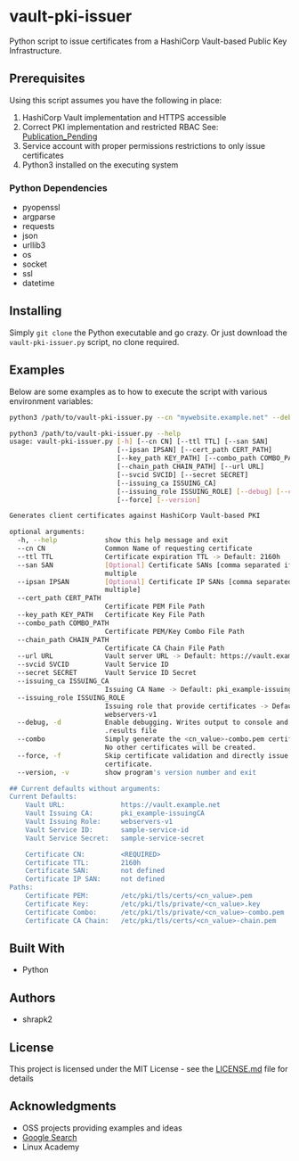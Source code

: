 # vault-pki-issuer

Python script to issue certificates from a HashiCorp Vault-based Public Key Infrastructure.

## Prerequisites

Using this script assumes you have the following in place:

1. HashiCorp Vault implementation and HTTPS accessible
2. Correct PKI implementation and restricted RBAC See: [Publication_Pending](https://not_posted_yet)
3. Service account with proper permissions restrictions to only issue certificates
4. Python3 installed on the executing system

### Python Dependencies

- pyopenssl
- argparse
- requests
- json
- urllib3
- os
- socket
- ssl
- datetime

## Installing

Simply `git clone` the Python executable and go crazy. Or just download the `vault-pki-issuer.py` script, no clone required.

## Examples

Below are some examples as to how to execute the script with various environment variables:

```bash
python3 /path/to/vault-pki-issuer.py --cn "mywebsite.example.net" --debug
```

```bash
python3 /path/to/vault-pki-issuer.py --help
usage: vault-pki-issuer.py [-h] [--cn CN] [--ttl TTL] [--san SAN]
                           [--ipsan IPSAN] [--cert_path CERT_PATH]
                           [--key_path KEY_PATH] [--combo_path COMBO_PATH]
                           [--chain_path CHAIN_PATH] [--url URL]
                           [--svcid SVCID] [--secret SECRET]
                           [--issuing_ca ISSUING_CA]
                           [--issuing_role ISSUING_ROLE] [--debug] [--combo]
                           [--force] [--version]

Generates client certificates against HashiCorp Vault-based PKI

optional arguments:
  -h, --help            show this help message and exit
  --cn CN               Common Name of requesting certificate
  --ttl TTL             Certificate expiration TTL -> Default: 2160h
  --san SAN             [Optional] Certificate SANs [comma separated if
                        multiple
  --ipsan IPSAN         [Optional] Certificate IP SANs [comma separated if
                        multiple]
  --cert_path CERT_PATH
                        Certificate PEM File Path
  --key_path KEY_PATH   Certificate Key File Path
  --combo_path COMBO_PATH
                        Certificate PEM/Key Combo File Path
  --chain_path CHAIN_PATH
                        Certificate CA Chain File Path
  --url URL             Vault server URL -> Default: https://vault.example.net
  --svcid SVCID         Vault Service ID
  --secret SECRET       Vault Service ID Secret
  --issuing_ca ISSUING_CA
                        Issuing CA Name -> Default: pki_example-issuingCA
  --issuing_role ISSUING_ROLE
                        Issuing role that provide certificates -> Default:
                        webservers-v1
  --debug, -d           Enable debugging. Writes output to console and
                        .results file
  --combo               Simply generate the <cn_value>-combo.pem certificate.
                        No other certificates will be created.
  --force, -f           Skip certificate validation and directly issue the
                        certificate.
  --version, -v         show program's version number and exit

## Current defaults without arguments:
Current Defaults:
    Vault URL:              https://vault.example.net
    Vault Issuing CA:       pki_example-issuingCA
    Vault Issuing Role:     webservers-v1
    Vault Service ID:       sample-service-id
    Vault Service Secret:   sample-service-secret

    Certificate CN:         <REQUIRED>
    Certificate TTL:        2160h
    Certificate SAN:        not defined
    Certificate IP SAN:     not defined
Paths:
    Certificate PEM:        /etc/pki/tls/certs/<cn_value>.pem
    Certificate Key:        /etc/pki/tls/private/<cn_value>.key
    Certificate Combo:      /etc/pki/tls/private/<cn_value>-combo.pem
    Certificate CA Chain:   /etc/pki/tls/certs/<cn_value>-chain.pem
```

## Built With

- Python

## Authors

- shrapk2

## License

This project is licensed under the MIT License - see the [LICENSE.md](LICENSE.md) file for details

## Acknowledgments

- OSS projects providing examples and ideas
- [Google Search](https://www.google.com)
- Linux Academy
